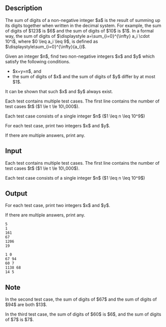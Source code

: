 ## Description

<div><p>The sum of digits of a non-negative integer $a$ is the result of summing up its digits together when written in the decimal system. For example, the sum of digits of $123$ is $6$ and the sum of digits of $10$ is $1$. In a formal way, the sum of digits of $\displaystyle a=\sum_{i=0}^{\infty} a_i \cdot 10^i$, where $0 \leq a_i \leq 9$, is defined as $\displaystyle\sum_{i=0}^{\infty}{a_i}$.</p><p>Given an integer $n$, find two non-negative integers $x$ and $y$ which satisfy the following conditions.</p><ul> <li> $x+y=n$, and </li><li> the sum of digits of $x$ and the sum of digits of $y$ differ by at most $1$. </li></ul><p>It can be shown that such $x$ and $y$ always exist.</p></div><div class="input-specification"><p>Each test contains multiple test cases. The first line contains the number of test cases $t$ ($1 \le t \le 10\,000$). </p><p>Each test case consists of a single integer $n$ ($1 \leq n \leq 10^9$)</p></div><div class="output-specification"><p>For each test case, print two integers $x$ and $y$.</p><p>If there are multiple answers, print any.</p></div>

## Input

<p>Each test contains multiple test cases. The first line contains the number of test cases $t$ ($1 \le t \le 10\,000$). </p><p>Each test case consists of a single integer $n$ ($1 \leq n \leq 10^9$)</p>

## Output

<p>For each test case, print two integers $x$ and $y$.</p><p>If there are multiple answers, print any.</p>





```input1
5
1
161
67
1206
19
```




```output1
1 0
67 94
60 7
1138 68
14 5
```



## Note

<p>In the second test case, the sum of digits of $67$ and the sum of digits of $94$ are both $13$.</p><p>In the third test case, the sum of digits of $60$ is $6$, and the sum of digits of $7$ is $7$.</p>
